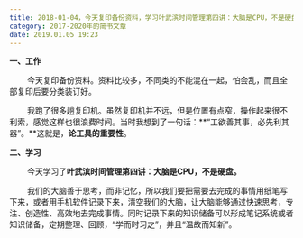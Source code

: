 ```yaml
---
title: 2018-01-04，今天复印备份资料，学习叶武滨时间管理第四讲：大脑是CPU，不是硬盘
category: 2017-2020年的简书文章
date: 2019.01.05 19:23
---
```


**一、工作**  

        今天复印备份资料。资料比较多，不同类的不能混在一起，怕会乱，而且全部复印后要分类装订好。

        我跑了很多趟复印机。虽然复印机并不远，但是位置有点窄，操作起来很不利索，感觉这样也很浪费时间。当时我想到了一句话：**“工欲善其事，必先利其器”。**这就是，**论工具的重要性**。  



**二、学习**

        今天学习了**叶武滨时间管理第四讲：大脑是CPU，不是硬盘。**

        我们的大脑善于思考，而非记忆，所以我们要把需要去完成的事情用纸笔写下来，或者用手机软件记录下来，清空我们的大脑，让大脑能够通过快速思考，专注、创造性、高效地去完成事情。同时记录下来的知识储备可以形成笔记系统或者知识储备，定期整理、回顾，“学而时习之”，并且“温故而知新”。